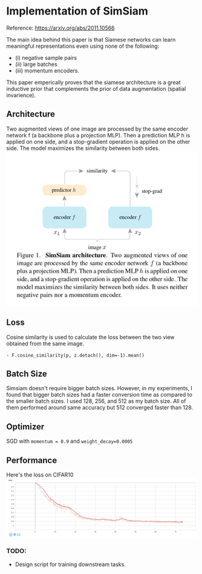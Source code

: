 # Implementation of SimSiam

Reference: https://arxiv.org/abs/2011.10566

The main idea behind this paper is that Siamese networks can learn meaningful representations even using none of the following: 
 - (i) negative sample pairs 
 - (ii) large batches 
 - (iii) momentum encoders.

This paper emperically proves that the siamese architecture is a great inductive prior that complements the prior of data augmentation (spatial invarience).



## Architecture
Two augmented views of one image are processed by the same encoder network f (a backbone plus a projection MLP). Then a prediction MLP h is applied on one side, and a stop-gradient operation is applied on the other side. The model maximizes the similarity between both sides.
![Architecture](simsiam_arch.png)

## Loss
Cosine similarity is used to calculate the loss between the two view obtained from the same image.

```
- F.cosine_similarity(p, z.detach(), dim=-1).mean()
```

## Batch Size
Simsiam doesn't require bigger batch sizes. However, in my experiments, I found that bigger batch sizes had a faster conversion time as compared to the smaller batch sizes. I used 128, 256, and  512 as my batch size. All of them performed around same accuracy but 512 converged faster than 128.

## Optimizer
SGD with `momentum = 0.9` and `weight_decay=0.0005`


## Performance
Here's the loss on CIFAR10
![Loss](simsiam_loss.png)


### TODO:
- Design script for training downstream tasks.
